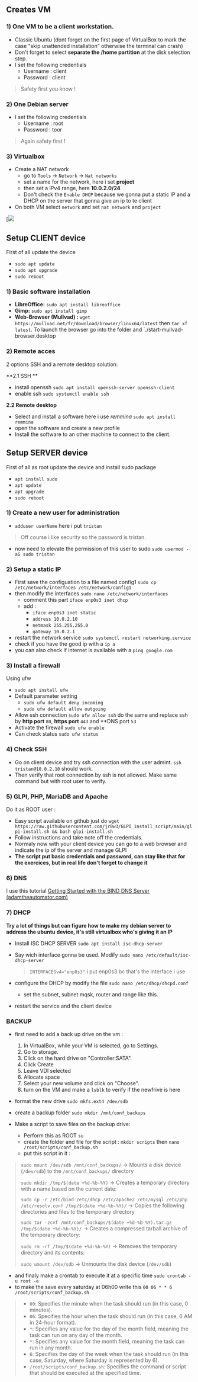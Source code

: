 ## Creates VM


### 1) One VM to be a client workstation.

- Classic Ubuntu (dont forget on the first page of VirtualBox to mark the case "skip unattended installation" otherwise the terminal can crash)
- Don't forget to select **separate the /home partition** at the disk selection step.
- I set the following credentials
	- Username : client
	- Password : client

> Safety first you know !

### 2) One Debian server

- I set the following credentials
	- Username : root
	- Password : toor

> Again safety first !

### 3) Virtualbox

- Create a NAT network
	- go to `Tools` -> `Network` -> `Nat networks` 
	- set a name for the network, here i set **project**
	- then set a IPv4 range, here **10.0.2.0/24**
	- Don't check the `Enable DHCP` because we gonna put a static IP and a DHCP on the server that gonna give an ip to te client
- On both VM select `network` and set `nat network` and `project`

[![](https://github.com/Mahgnislaw/BecodeProjects/blob/main/1_Becode%20Basics/1_2Linux/Project_linuxServer/img/vm1.png)

## Setup CLIENT device

First of all update the device
- `sudo apt update`
- `sudo apt upgrade`
- `sudo reboot`

### 1) Basic software installation 

- **LibreOffice:**  `sudo apt install libreoffice`
- **Gimp:** `sudo apt install gimp`
- **Web-Browser (Mullvad) :** `wget https://mullvad.net/fr/download/browser/linux64/latest` then `tar xf latest`. To launch the browser go into the folder and `./start-mullvad-browser.desktop

### 2) Remote acces

2 options SSH and a remote desktop solution:

**2.1 SSH **
- install openssh `sudo apt install openssh-server openssh-client`
- enable ssh `sudo systemctl enable ssh`

**2.2 Remote desktop**
- Select and install a software here i use _remmina_ `sudo apt install remmina`
- open the software and create a new profile
- Install the software to an other machine to connect to the client.

## Setup SERVER device

First of all as root update the device and install sudo package
- `apt install sudo`
- `apt update`
- `apt upgrade`
- `sudo reboot`

### 1) Create a new user for administration 

-  `adduser userName` here i put `tristan`

> Off course i like security so the password is tristan.

- now need to elevate the permission of this user to sudo `sudo usermod -aG sudo tristan`

### 2) Setup a static IP

- First save the configuation to a file named config1 `sudo cp /etc/network/interfaces /etc/network/config1`
- then modify the interfaces `sudo nano /etc/network/interfaces`
	- comment this part `iface enp0s3 inet dhcp`
	- add :
		- `iface enp0s3 inet static`
		- `address 10.0.2.10`
		- `netmask 255.255.255.0`
		- `gateway 10.0.2.1`
- restart the network service `sudo systemctl restart networking.service`
- check if you have the good ip with a `ip a`
- you can also check if internet is available with a `ping google.com`

### 3) Install a firewall

Using ufw

- `sudo apt install ufw`
- Default parameter setting
	- `sudo ufw default deny incoming`
	- `sudo ufw default allow outgoing`
- Allow ssh connection `sudo ufw allow ssh` do the same and replace ssh by **http port** `80`, **https port** `443` and **DNS port `53` 
- Activate the firewall `sudo ufw enable`
- Can check status `sudo ufw status`

### 4) Check SSH 

- Go on client device and try ssh connection with the user admint. `ssh tristan@10.0.2.10` should work.
- Then verify that root connection by ssh is not allowed. Make same command but with root user to verify.

### 5) GLPI, PHP, MariaDB and Apache

Do it as ROOT user :

- Easy script available on github just do `wget https://raw.githubusercontent.com/jr0w3/GLPI_install_script/main/glpi-install.sh && bash glpi-install.sh`
- Follow instructions and take note off the credentials.
- Normaly now  with your client device you can go to a web browser and indicate the ip of the server and manage GLPI
- **The script put basic credentials and password, can stay like that for the exercices, but in real life don't forget to change it**

### 6) DNS

I use this tutorial [Getting Started with the BIND DNS Server (adamtheautomator.com)](https://adamtheautomator.com/bind-dns-server/)

### 7) DHCP

**Try a lot of things but can figure how to make my debian server to address the ubuntu device, it's still virtualbox who's giving it an IP**

- Install ISC DHCP SERVER `sudo apt install isc-dhcp-server`
- Say wich interface gonna be used. Modify `sudo nano /etc/default/isc-dhcp-server`
	>`INTERFACESv4="enp0s3"` i put enp0s3 bc that's the interface i use

- configure the DHCP by modify the file `sudo nano /etc/dhcp/dhcpd.conf`
	- set the subnet, subnet mqsk, router and range like this.
- restart the service and the client device

### BACKUP

- first need to add a back up drive on the vm :
	1. In VirtualBox, while your VM is selected, go to Settings.
	2. Go to storage.
	3. Click on the hard drive on "Controller:SATA".
	4. Click Create
	5. Leave VDI selected 
	6. Allocate space
	7. Select your new volume and click on "Choose".
	8. turn on the VM and make a `lsblk` to verify if the newfrive is here

-  format the new drive `sudo mkfs.ext4 /dev/sdb`
-  create a backup folder `sudo mkdir /mnt/conf_backups`
- Make a script to save files on the backup drive:
	- Perform this as ROOT `su`
	- create the folder and file for the script : `mkdir scripts` then `nano /root/scripts/conf_backup.sh`
	- put this script in it :
> `sudo mount /dev/sdb /mnt/conf_backups/` -> Mounts a disk device (`/dev/sdb`) to the `/mnt/conf_backups/` directory
> 
  > `sudo mkdir /tmp/$(date +%d-%b-%Y)` -> Creates a temporary directory with a name based on the current date:
   >
   >`sudo cp -r /etc/bind /etc/dhcp /etc/apache2 /etc/mysql /etc/php /etc/resolv.conf /tmp/$(date +%d-%b-%Y)/` -> Copies the following directories and files to the temporary directory
   >
   >`sudo tar -zcvf /mnt/conf_backups/$(date +%d-%b-%Y).tar.gz /tmp/$(date +%d-%b-%Y)/` -> Creates a compressed tarball archive of the temporary directory:
   >
   >`sudo rm -rf /tmp/$(date +%d-%b-%Y)` -> Removes the temporary directory and its contents:
   >
   >`sudo umount /dev/sdb` -> Unmounts the disk device (`/dev/sdb`)
   
 - and finaly make a crontab to execute it at a specific time `sudo crontab -u root -e`
 - to make the save every saturday at 06h00 write this `00 06 * * 6 /root/scripts/conf_backup.sh`
>- `00`: Specifies the minute when the task should run (in this case, 0 minutes).
>- `06`: Specifies the hour when the task should run (in this case, 6 AM in 24-hour format).
>- `*`: Specifies any value for the day of the month field, meaning the task can run on any day of the month.
>- `*`: Specifies any value for the month field, meaning the task can run in any month.
>- `6`: Specifies the day of the week when the task should run (in this case, Saturday, where Saturday is represented by 6).
>- `/root/scripts/conf_backup.sh`: Specifies the command or script that should be executed at the specified time.
   

